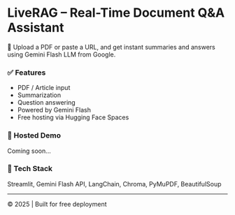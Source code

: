 # LiveRAG – Real-Time Document Q&A Assistant

📄 Upload a PDF or paste a URL, and get instant summaries and answers using Gemini Flash LLM from Google.

### ✅ Features
- PDF / Article input
- Summarization
- Question answering
- Powered by Gemini Flash
- Free hosting via Hugging Face Spaces

### 🚀 Hosted Demo
Coming soon...

### 🔧 Tech Stack
Streamlit, Gemini Flash API, LangChain, Chroma, PyMuPDF, BeautifulSoup

---

© 2025 | Built for free deployment
